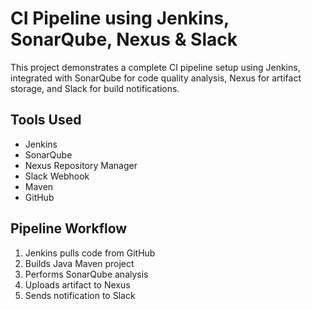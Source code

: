 # CI Pipeline using Jenkins, SonarQube, Nexus & Slack

This project demonstrates a complete CI pipeline setup using Jenkins, integrated with SonarQube for code quality analysis, Nexus for artifact storage, and Slack for build notifications.

##  Tools Used
- Jenkins
- SonarQube
- Nexus Repository Manager
- Slack Webhook
- Maven
- GitHub

##  Pipeline Workflow
1. Jenkins pulls code from GitHub
2. Builds Java Maven project
3. Performs SonarQube analysis
4. Uploads artifact to Nexus
5. Sends notification to Slack

